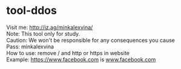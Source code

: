 # tool-ddos
Visit me: http://iz.ag/minkalexvina/ <br>
Note: This tool only for study. <br>
Caution: We won't be responsible for any consequences you cause <br>
Pass: minkalexvina <br>
How to use: remove / and http or https in website <br>
Example: https://www.facebook.com is www.facebook.com
